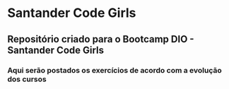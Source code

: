 # Santander Code Girls
## Repositório criado para o Bootcamp DIO - Santander Code Girls 
### Aqui serão postados os exercícios de acordo com a evolução dos cursos
